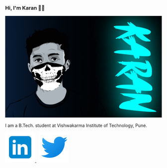 ### Hi, I'm Karan 👨‍💻

<img src="https://raw.githubusercontent.com/shettykaran21/shettykaran21/master/Puttu-Vector_Wallpaper-Cropped.jpg" alt="karan-vector" >

<p>I am a B.Tech. student at Vishwakarma Institute of Technology, Pune.</p>

 <p>
  <a href="https://www.linkedin.com/in/shettykaran21/">
   <img src="https://raw.githubusercontent.com/shettykaran21/shettykaran21/master/icons8-linkedin (1).svg" alt="linkedin" >
  </a> &nbsp;
  <a href="https://twitter.com/shettykaran21">
   <img src="https://raw.githubusercontent.com/shettykaran21/shettykaran21/master/icons8-twitter.svg" alt="linkedin" >
   </a>
</p>
